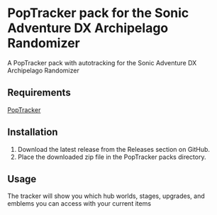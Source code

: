 # PopTracker pack for the Sonic Adventure DX Archipelago Randomizer

A PopTracker pack with autotracking for the Sonic Adventure DX Archipelago Randomizer

## Requirements
[PopTracker](https://github.com/black-sliver/PopTracker)

## Installation

1. Download the latest release from the Releases section on GitHub.
2. Place the downloaded zip file in the PopTracker packs directory.

## Usage

The tracker will show you which hub worlds, stages, upgrades, and emblems you can access with your current items
